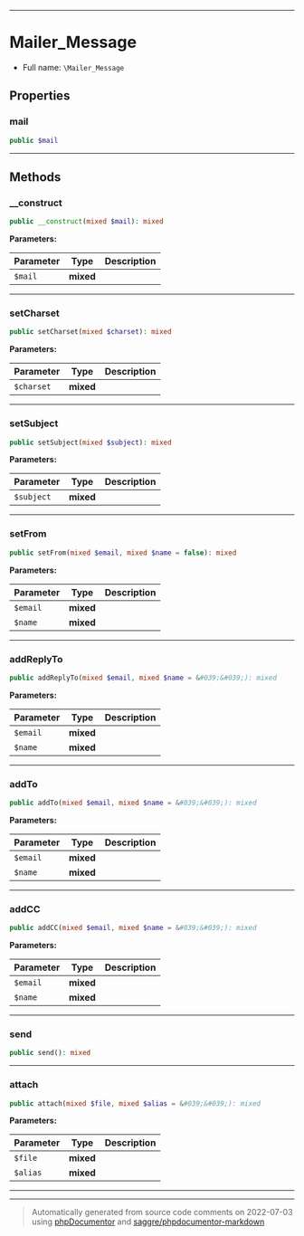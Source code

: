 ***

# Mailer_Message





* Full name: `\Mailer_Message`



## Properties


### mail



```php
public $mail
```






***

## Methods


### __construct



```php
public __construct(mixed $mail): mixed
```








**Parameters:**

| Parameter | Type | Description |
|-----------|------|-------------|
| `$mail` | **mixed** |  |




***

### setCharset



```php
public setCharset(mixed $charset): mixed
```








**Parameters:**

| Parameter | Type | Description |
|-----------|------|-------------|
| `$charset` | **mixed** |  |




***

### setSubject



```php
public setSubject(mixed $subject): mixed
```








**Parameters:**

| Parameter | Type | Description |
|-----------|------|-------------|
| `$subject` | **mixed** |  |




***

### setFrom



```php
public setFrom(mixed $email, mixed $name = false): mixed
```








**Parameters:**

| Parameter | Type | Description |
|-----------|------|-------------|
| `$email` | **mixed** |  |
| `$name` | **mixed** |  |




***

### addReplyTo



```php
public addReplyTo(mixed $email, mixed $name = &#039;&#039;): mixed
```








**Parameters:**

| Parameter | Type | Description |
|-----------|------|-------------|
| `$email` | **mixed** |  |
| `$name` | **mixed** |  |




***

### addTo



```php
public addTo(mixed $email, mixed $name = &#039;&#039;): mixed
```








**Parameters:**

| Parameter | Type | Description |
|-----------|------|-------------|
| `$email` | **mixed** |  |
| `$name` | **mixed** |  |




***

### addCC



```php
public addCC(mixed $email, mixed $name = &#039;&#039;): mixed
```








**Parameters:**

| Parameter | Type | Description |
|-----------|------|-------------|
| `$email` | **mixed** |  |
| `$name` | **mixed** |  |




***

### send



```php
public send(): mixed
```











***

### attach



```php
public attach(mixed $file, mixed $alias = &#039;&#039;): mixed
```








**Parameters:**

| Parameter | Type | Description |
|-----------|------|-------------|
| `$file` | **mixed** |  |
| `$alias` | **mixed** |  |




***


***
> Automatically generated from source code comments on 2022-07-03 using [phpDocumentor](http://www.phpdoc.org/) and [saggre/phpdocumentor-markdown](https://github.com/Saggre/phpDocumentor-markdown)
